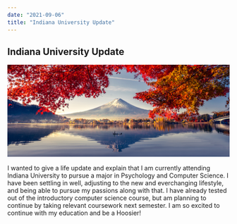 ```yaml
---
date: "2021-09-06"
title: "Indiana University Update"
---
```


## Indiana University Update

![lake](./images/college.jpeg)

I wanted to give a life update and explain that I am currently attending Indiana University to pursue a major in Psychology and Computer Science. I have been settling in well, adjusting to the new and everchanging lifestyle, and being able to pursue my passions along with that. I have already tested out of the introductory computer science course, but am planning to continue by taking relevant coursework next semester. I am so excited to continue with my education and be a Hoosier!